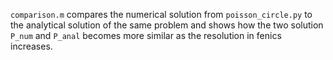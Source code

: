 `comparison.m` compares the numerical solution from `poisson_circle.py` to the analytical solution of the
same problem and shows how the two solution `P_num` and `P_anal` becomes more similar as the resolution in fenics
increases.

